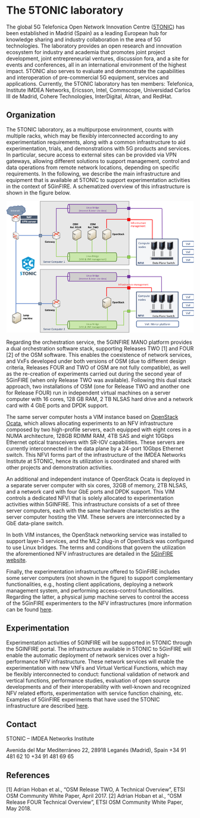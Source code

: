 <!-- TITLE: 5 Tonic -->
<!-- SUBTITLE: A quick summary of 5 Tonic -->

# The 5TONIC laboratory
The global 5G Telefonica Open Network Innovation Centre ([5TONIC](https://www.5tonic.org)) has been established in Madrid (Spain) as a leading European hub for knowledge sharing and industry collaboration in the area of 5G technologies. The laboratory provides an open research and innovation ecosystem for industry and academia that promotes joint project development, joint entrepreneurial ventures, discussion fora, and a site for events and conferences, all in an international environment of the highest impact. 5TONIC also serves to evaluate and demonstrate the capabilities and interoperation of pre-commercial 5G equipment, services and applications. Currently, the 5TONIC laboratory has ten members: Telefonica, Institute IMDEA Networks, Ericsson, Intel, Commscope, Universidad Carlos III de Madrid, Cohere Technologies, InterDigital, Altran, and RedHat.


## Organization 
The 5TONIC laboratory, as a multipurpose environment, counts with multiple racks, which may be flexibly interconnected according to any experimentation requirements, along with a common infrastructure to aid experimentation, trials, and demonstrations with 5G products and services. In particular, secure access to external sites can be provided via VPN gateways, allowing different solutions to support management, control and data operations from remote network locations, depending on specific requirements. In the following, we describe the main infrastructure and equipment that is available at 5TONIC to support experimentation activities in the context of 5GinFIRE. A schematized overview of this infrastructure is shown in the figure below.

![5 Tonic Organization](/uploads/5-tonic/5-tonic-organization.png "5 Tonic Organization")

Regarding the orchestration service, the 5GINFIRE MANO platform provides a dual orchestration software stack, supporting Releases TWO [1] and FOUR [2] of the OSM software. This enables the coexistence of network services, and VxFs developed under both versions of OSM (due to different design criteria, Releases FOUR and TWO of OSM are not fully compatible), as well as the re-creation of experiments carried out during the second year of 5GinFIRE (when only Release TWO was available). Following this dual stack approach, two installations of OSM (one for Release TWO and another one for Release FOUR) run in independent virtual machines on a server computer with 16 cores, 128 GB RAM, 2 TB NLSAS hard drive and a network card with 4 GbE ports and DPDK support.

The same server computer hosts a VIM instance based on [OpenStack Ocata](https://releases.openstack.org/ocata/), which allows allocating experiments to an NFV infrastructure composed by two high-profile servers, each equipped with eight cores in a NUMA architecture, 128GB RDIMM RAM, 4TB SAS and eight 10Gbps Ethernet optical transceivers with SR-IOV capabilities. These servers are currently interconnected in the data plane by a 24-port 10Gbps Ethernet switch. This NFVI forms part of the infrastructure of the IMDEA Networks Institute at 5TONIC, hence its utilization is coordinated and shared with other projects and demonstration activities.

An additional and independent instance of OpenStack Ocata is deployed in a separate server computer with six cores, 32GB of memory, 2TB NLSAS, and a network card with four GbE ports and DPDK support. This VIM controls a dedicated NFVI that is solely allocated to experimentation activities within 5GINFIRE. This infrastructure consists of a set of three server computers, each with the same hardware characteristics as the server computer hosting the VIM. These servers are interconnected by a GbE data-plane switch.

In both VIM instances, the OpenStack networking service was installed to support layer-3 services, and the ML2 plug-in of OpenStack was configured to use Linux bridges. The terms and conditions that govern the utilization the aforementioned NFV infrastructures are detailed in the [5GinFIRE website](http://5GINFIRE-5g.eu/).

Finally, the experimentation infrastructure offered to 5GinFIRE includes some server computers (not shown in the figure) to support complementary functionalities, e.g., hosting client applications, deploying a network management system, and performing access-control functionalities. Regarding the latter, a physical jump machine serves to control the access of the 5GinFIRE experimenters to the NFV infrastructures (more information can be found [here](http://wiki.5ginfire.eu/5-gin-fire-experimentation-tutorial).


## Experimentation

Experimentation activities of 5GINFIRE will be supported in 5TONIC through the 5GINFIRE portal. The infrastructure available in 5TONIC to 5GinFIRE will enable the automatic deployment of network services over a high-performance NFV infrastructure. These network services will enable the experimentation with new VNFs and Virtual Vertical Functions, which may be flexibly interconnected to conduct: functional validation of network and vertical functions, performance studies, evaluation of open source developments and of their interoperability with well-known and recognized NFV related efforts, experimentation with service function chaining, etc. Examples of 5GinFIRE experiments that have used the 5TONIC infrastructure are described [here](http://wiki.5ginfire.eu/tutorials/guide-external-access-experimenters).

## Contact
5TONIC – IMDEA Networks Institute

Avenida del Mar Mediterráneo 22, 28918 Leganés (Madrid), Spain
+34 91 481 62 10
+34 91 481 69 65

## References
[1] Adrian Hoban et al., “OSM Release TWO, A Technical Overview”, ETSI OSM Community White Paper, April 2017.
[2] Adrian Hoban et al., “OSM Release FOUR Technical Overview”, ETSI OSM Community White Paper, May 2018.